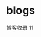<!--
 * @Author: your name
 * @Date: 2020-12-28 14:34:48
 * @LastEditTime: 2020-12-28 14:36:03
 * @LastEditors: Please set LastEditors
 * @Description: In User Settings Edit
 * @FilePath: \blogs\README.md
-->
# blogs
博客收录 11
